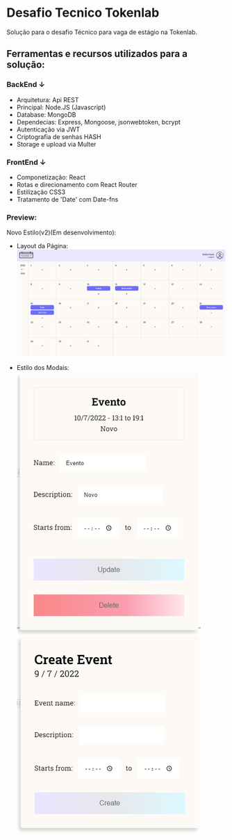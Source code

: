 # Desafio Tecnico Tokenlab

Solução para o desafio Técnico para vaga de estágio na Tokenlab.

## Ferramentas e recursos utilizados para a solução:

### BackEnd ↓

- Arquitetura: Api REST
- Principal: Node.JS (Javascript)
- Database: MongoDB
- Dependecias: Express, Mongoose, jsonwebtoken, bcrypt
- Autenticação via JWT
- Criptografia de senhas HASH
- Storage e upload via Multer

### FrontEnd ↓

- Componetização: React
- Rotas e direcionamento com React Router
- Estilização CSS3
- Tratamento de 'Date' com Date-fns

### Preview:

Novo Estilo(v2)(Em desenvolvimento):

- Layout da Página:
  ![Preview Homepage desktop media](./Screenshot_3.png)

- Estilo dos Modais:
  ![Preview modal de criação de evento](./Screenshot_1.png)
  ![Preview modal de edição de evento](./Screenshot_2.png)
